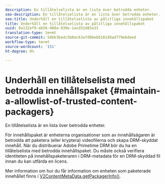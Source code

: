 ```yaml
---
description: En tillåtelselista är en lista över betrodda enheter.
seo-description: En tillåtelselista är en lista över betrodda enheter.
seo-title: Underhåll en tillåtelselista av pålitliga innehållspaket
title: Underhåll en tillåtelselista av pålitliga innehållspaket
uuid: 9a132ef9-eb56-408a-939e-1acd32d83a33
translation-type: tm+mt
source-git-commit: 58bb3bedc5b0ac63afd96eb6101d9ad779e6deed
workflow-type: tm+mt
source-wordcount: '151'
ht-degree: 0%

---
```



# Underhåll en tillåtelselista med betrodda innehållspaket {#maintain-a-allowlist-of-trusted-content-packagers}

En tillåtelselista är en lista över betrodda enheter.

För innehållspaket är enheterna organisationer som av innehållsägaren är betrodda att paketera (eller kryptera) videofilerna och skapa DRM-skyddat innehåll. När du distribuerar Adobe Primetime DRM bör du ha en tillåtelselista med betrodda innehållspaket. Du måste också verifiera identiteten på innehållspaketeraren i DRM-metadata för en DRM-skyddad fil innan du kan utfärda en licens.

Mer information om hur du får information om enheten som paketerade innehållet finns i [V2ContentMetaData.getPackagerInfo()](https://help.adobe.com/en_US/primetime/api/drm-apis/server/javadocs-flashaccess-pro/com/adobe/flashaccess/sdk/media/drm/keys/v2/V2ContentMetaData.html#getPackagerInfo()).

